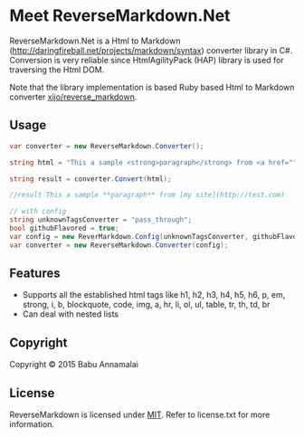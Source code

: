 # Meet ReverseMarkdown.Net

ReverseMarkdown.Net is a Html to Markdown (http://daringfireball.net/projects/markdown/syntax) converter library in C#. Conversion is very reliable since HtmlAgilityPack (HAP) library is used for traversing the Html DOM.

Note that the library implementation is based Ruby based Html to Markdown converter [ xijo/reverse_markdown](https://github.com/xijo/reverse_markdown).

## Usage

```csharp
var converter = new ReverseMarkdown.Converter();

string html = "This a sample <strong>paragraph</strong> from <a href=""http://test.com"">my site</a>";

string result = converter.Convert(html);

//result This a sample **paragraph** from [my site](http://test.com)
```

```csharp
// with config
string unknownTagsConverter = "pass_through";
bool githubFlavored = true;
var config = new ReverMarkdown.Config(unknownTagsConverter, githubFlavoured);
var converter = new ReverseMarkdown.Converter(config);
```

## Features
* Supports all the established html tags like h1, h2, h3, h4, h5, h6, p, em, strong, i, b, blockquote, code, img, a, hr, li, ol, ul, table, tr, th, td, br
* Can deal with nested lists

## Copyright

Copyright © 2015 Babu Annamalai

## License

ReverseMarkdown is licensed under [MIT](http://www.opensource.org/licenses/mit-license.php "Read more about the MIT license form"). Refer to license.txt for more information.